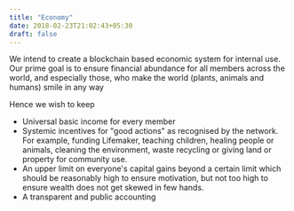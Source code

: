 ```yaml
---
title: "Economy"
date: 2018-02-23T21:02:43+05:30
draft: false 
---
```


We intend to create a blockchain based economic system for internal use. Our prime goal is to ensure financial abundance for all members across the world, and especially those, who make the world (plants, animals and humans) smile in any way

Hence we wish to keep

- Universal basic income for every member
- Systemic incentives for "good actions" as recognised by the network. For example, funding Lifemaker, teaching children, healing people or animals, cleaning the environment, waste recycling or giving land or property for community use.
- An upper limit on everyone's capital gains beyond a certain limit which should be reasonably high to ensure motivation, but not too high to ensure wealth does not get skewed in few hands.
- A transparent and public accounting
